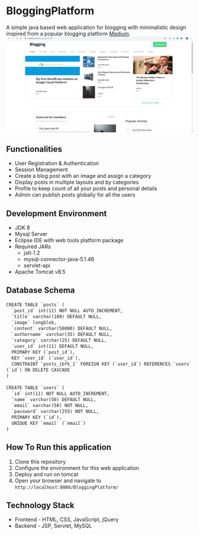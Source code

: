 # BloggingPlatform
A simple java based web application for blogging with minimalistic design inspired from a popular blogging platform [Medium](https://medium.com/).
![Home Page](https://github.com/enthussb/BloggingPlatform/blob/master/screenshots/Home.png?raw=true)

## Functionalities
- User Registration & Authentication
- Session Management
- Create a blog post with an image and assign a category
- Display posts in multiple layouts and by categories
- Profile to keep count of all your posts and personal details
- Admin can publish posts globally for all the users

## Development Environment
- JDK 8
- Mysql Server
- Eclipse IDE with web tools platform package
- Required JARs
  - jstl-1.2
  - mysql-connector-java-5.1.46
  - servlet-api
- Apache Tomcat v8.5

## Database Schema
```
CREATE TABLE `posts` (
  `post_id` int(11) NOT NULL AUTO_INCREMENT,
  `title` varchar(100) DEFAULT NULL,
  `image` longblob,
  `content` varchar(50000) DEFAULT NULL,
  `authorname` varchar(35) DEFAULT NULL,
  `category` varchar(25) DEFAULT NULL,
  `user_id` int(11) DEFAULT NULL,
  PRIMARY KEY (`post_id`),
  KEY `user_id` (`user_id`),
  CONSTRAINT `posts_ibfk_1` FOREIGN KEY (`user_id`) REFERENCES `users` (`id`) ON DELETE CASCADE
)

CREATE TABLE `users` (
  `id` int(11) NOT NULL AUTO_INCREMENT,
  `name` varchar(50) DEFAULT NULL,
  `email` varchar(50) NOT NULL,
  `password` varchar(255) NOT NULL,
  PRIMARY KEY (`id`),
  UNIQUE KEY `email` (`email`)
)
```


## How To Run this application
1. Clone this repository
2. Configure the environment for this web application
3. Deploy and run on tomcat
4. Open your browser and navigate to `http://localhost:8080/BloggingPlatform/`

## Technology Stack
- Frontend - HTML, CSS, JavaScript, jQuery
- Backend - JSP, Servlet, MySQL






